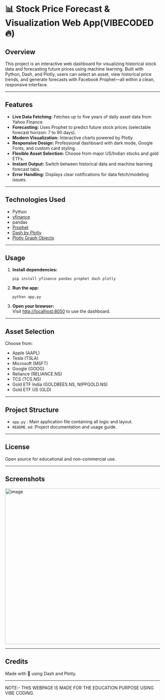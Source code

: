 # 📊 Stock Price Forecast & Visualization Web App(VIBECODED 🔥)

## Overview
This project is an interactive web dashboard for visualizing historical stock data and forecasting future prices using machine learning. Built with Python, Dash, and Plotly, users can select an asset, view historical price trends, and generate forecasts with Facebook Prophet—all within a clean, responsive interface.

---

## Features

- **Live Data Fetching:** Fetches up to five years of daily asset data from Yahoo Finance.
- **Forecasting:** Uses Prophet to predict future stock prices (selectable forecast horizon: 7 to 90 days).
- **Modern Visualization:** Interactive charts powered by Plotly.
- **Responsive Design:** Professional dashboard with dark mode, Google Fonts, and custom card styling.
- **Flexible Asset Selection:** Choose from major US/Indian stocks and gold ETFs.
- **Instant Output:** Switch between historical data and machine learning forecast tabs.
- **Error Handling:** Displays clear notifications for data fetch/modeling issues.

---

## Technologies Used

- Python
- [yfinance](https://github.com/ranaroussi/yfinance)
- pandas
- [Prophet](https://facebook.github.io/prophet/)
- [Dash by Plotly](https://dash.plotly.com/)
- [Plotly Graph Objects](https://plotly.com/python/graph-objects/)

---

## Usage

1. **Install dependencies:**
    ```
    pip install yfinance pandas prophet dash plotly
    ```

2. **Run the app:**
    ```
    python app.py
    ```

3. **Open your browser:**  
   Visit [http://localhost:8050](http://localhost:8050) to use the dashboard.

---

## Asset Selection

Choose from:
- Apple (AAPL)
- Tesla (TSLA)
- Microsoft (MSFT)
- Google (GOOG)
- Reliance (RELIANCE.NS)
- TCS (TCS.NS)
- Gold ETF India (GOLDBEES.NS, NIPPGOLD.NS)
- Gold ETF US (GLD)

---

## Project Structure

- `app.py` : Main application file containing all logic and layout.
- `README.md`: Project documentation and usage guide.

---

## License

Open source for educational and non-commercial use.

---

## Screenshots

<img width="940" height="505" alt="image" src="https://github.com/user-attachments/assets/6e37f8f9-c98d-4923-a54c-92df5d7bbcfa" />


---

## Credits

Made with 💙 using Dash and Plotly.

---
NOTE:- THIS WEBPAGE IS MADE FOR THE EDUCATION PURPOSE USING VIBE CODING.

